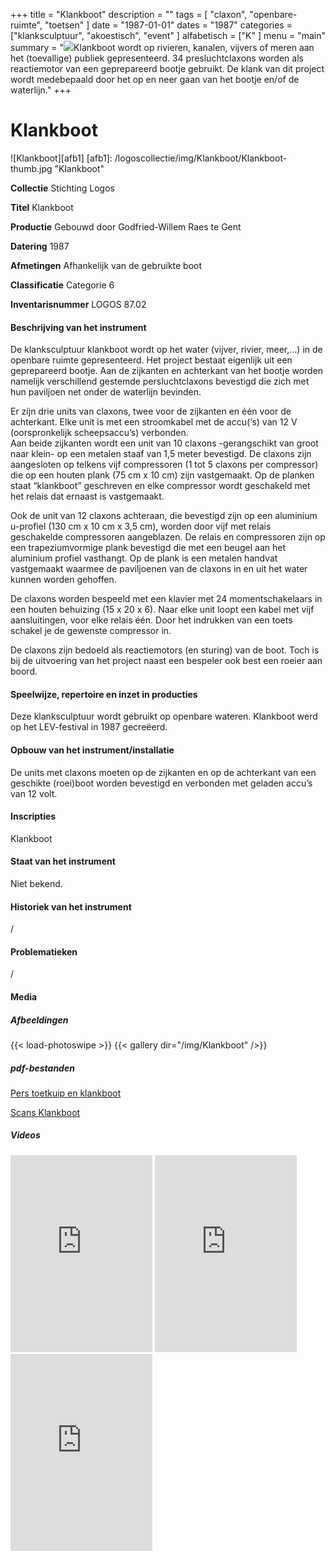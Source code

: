 ﻿+++
title = "Klankboot"
description = ""
tags = [
"claxon", "openbare-ruimte", "toetsen"
]
date = "1987-01-01"
dates = "1987"
categories = ["klanksculptuur", "akoestisch", "event"
]
alfabetisch = ["K"
]
menu = "main"
summary = "<a href='/logoscollectie/1987/klankboot'><img src='/logoscollectie/img/Klankboot/Klankboot-thumb.jpg'></a>Klankboot wordt op rivieren, kanalen, vijvers of meren aan het (toevallige) publiek gepresenteerd. 34 presluchtclaxons worden als reactiemotor van een geprepareerd bootje gebruikt. De klank van dit project wordt medebepaald door het op en neer gaan van het bootje en/of de waterlijn."
+++

# Klankboot

![Klankboot][afb1]
[afb1]: /logoscollectie/img/Klankboot/Klankboot-thumb.jpg "Klankboot"

**Collectie**
Stichting Logos

**Titel**
Klankboot

**Productie**
Gebouwd door Godfried-Willem Raes te Gent

**Datering**
1987

**Afmetingen**
Afhankelijk van de gebruikte boot

**Classificatie**
Categorie 6 

**Inventarisnummer**
LOGOS 87.02

#### Beschrijving van het instrument
De klanksculptuur klankboot wordt op het water (vijver, rivier, meer,…) in de openbare ruimte gepresenteerd. Het project bestaat eigenlijk uit een geprepareerd bootje. Aan de zijkanten en achterkant van het bootje worden namelijk verschillend gestemde persluchtclaxons bevestigd die zich met hun paviljoen net onder de waterlijn bevinden. 

Er zijn drie units van claxons, twee voor de zijkanten en één voor de achterkant. Elke unit is met een stroomkabel met de accu(‘s) van 12 V (oorspronkelijk scheepsaccu’s) verbonden.  
Aan beide zijkanten wordt een unit van 10 claxons -gerangschikt van groot naar klein- op een metalen staaf van 1,5 meter bevestigd. De claxons zijn aangesloten op telkens vijf compressoren (1 tot 5 claxons per compressor) die op een houten plank (75 cm x 10 cm) zijn vastgemaakt. Op de planken staat “klankboot” geschreven en elke compressor wordt geschakeld met het relais dat ernaast is vastgemaakt. 

Ook de unit van 12 claxons achteraan, die bevestigd zijn op een aluminium u-profiel (130 cm x 10 cm x 3,5 cm), worden door vijf met relais geschakelde compressoren aangeblazen. De relais en compressoren zijn op een trapeziumvormige plank bevestigd die met een beugel aan het aluminium profiel vasthangt. Op de plank is een metalen handvat vastgemaakt waarmee de paviljoenen van de claxons in en uit het water kunnen worden gehoffen. 

De claxons worden bespeeld met een klavier met 24 momentschakelaars in een houten behuizing (15 x 20 x 6). Naar elke unit loopt een kabel met vijf aansluitingen, voor elke relais één. Door het indrukken van een toets schakel je de gewenste compressor in.  

De claxons zijn bedoeld als reactiemotors (en sturing) van de boot. Toch is bij de uitvoering van het project naast een bespeler ook best een roeier aan boord.

#### Speelwijze, repertoire en inzet in producties
Deze klanksculptuur wordt gebruikt op openbare wateren. Klankboot werd op het LEV-festival in 1987 gecreëerd. 

#### Opbouw van het instrument/installatie
De units met claxons moeten op de zijkanten en op de achterkant van een geschikte (roei)boot worden bevestigd en verbonden met geladen accu’s van 12 volt.

#### Inscripties
Klankboot

#### Staat van het instrument
Niet bekend.

#### Historiek van het instrument
/

#### Problematieken
/

#### Media
##### Afbeeldingen
{{< load-photoswipe >}}
{{< gallery dir="/img/Klankboot" />}}

##### pdf-bestanden
[Pers toetkuip en klankboot](/logoscollectie/pdf/Klankboot/Pers_toetkuip_klankboot.pdf)

[Scans Klankboot](/logoscollectie/pdf/Klankboot/Scan_klankboot.pdf)

##### Videos
<iframe width="45%" height="315" src="https://www.youtube.com/embed/2WkAC2qQ_7U" frameborder="0" allow="accelerometer; autoplay; encrypted-media; gyroscope; picture-in-picture" allowfullscreen></iframe>

<iframe width="45%" height="315" src="https://www.youtube.com/embed/JgGD144xbJk" frameborder="0" allow="accelerometer; autoplay; encrypted-media; gyroscope; picture-in-picture" allowfullscreen></iframe>

<iframe width=45%" height="315" src="https://www.youtube.com/embed/bH6i0N0_zjc" frameborder="0" allow="accelerometer; autoplay; encrypted-media; gyroscope; picture-in-picture" allowfullscreen></iframe>

